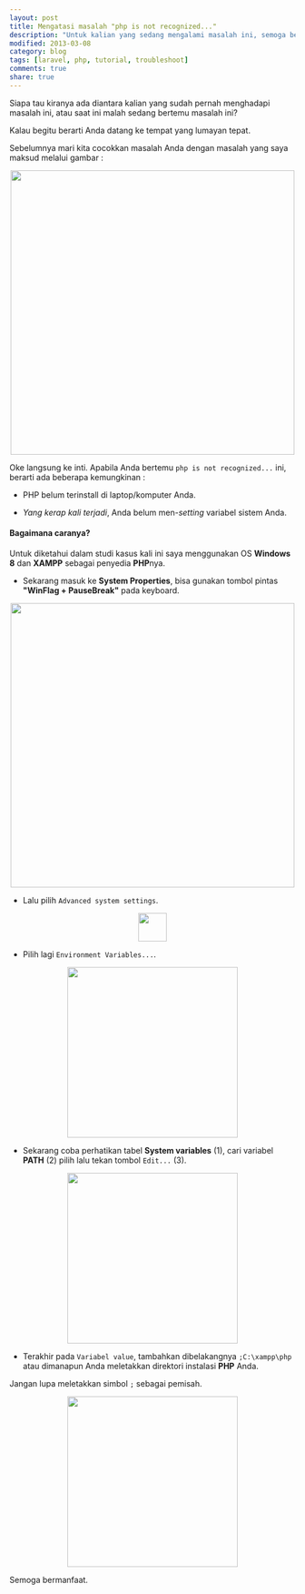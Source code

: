 ```yaml
---
layout: post
title: Mengatasi masalah "php is not recognized..."
description: "Untuk kalian yang sedang mengalami masalah ini, semoga bermanfaat."
modified: 2013-03-08
category: blog
tags: [laravel, php, tutorial, troubleshoot]
comments: true
share: true
---
```



Siapa tau kiranya ada diantara kalian yang sudah pernah menghadapi masalah ini, atau saat ini malah sedang bertemu masalah ini? 

Kalau begitu berarti Anda datang ke tempat yang lumayan tepat. 

Sebelumnya mari kita cocokkan masalah Anda dengan masalah yang saya maksud melalui gambar :

<center>
	<a href="{{ site.url }}/assets/post/2013-03-08-mengatasi-masalah-php-not-recognized-0.JPG" target="_blank"> 
		<img src="{{ site.url }}/assets/post/2013-03-08-mengatasi-masalah-php-not-recognized-0.JPG" width="500px"/>
	</a>
</center>

Oke langsung ke inti. Apabila Anda bertemu `php is not recognized...` ini, berarti ada beberapa kemungkinan :

- PHP belum terinstall di laptop/komputer Anda.

- *Yang kerap kali terjadi*, Anda belum men-*setting* variabel sistem Anda. 

#### Bagaimana caranya? 

Untuk diketahui dalam studi kasus kali ini saya menggunakan OS **Windows 8** dan **XAMPP** sebagai penyedia **PHP**nya.

- Sekarang masuk ke **System Properties**, bisa gunakan tombol pintas **"WinFlag + PauseBreak"** pada keyboard.

<center>
	<a href="{{ site.url }}/assets/post/2013-03-08-mengatasi-masalah-php-not-recognized-5.JPG" target="_blank"> 
		<img src="{{ site.url }}/assets/post/2013-03-08-mengatasi-masalah-php-not-recognized-5.JPG" width="500px"/>
	</a>
</center>

- Lalu pilih `Advanced system settings`.

<center>
	<a href="{{ site.url }}/assets/post/2013-03-08-mengatasi-masalah-php-not-recognized-1.JPG" target="_blank"> 
		<img src="{{ site.url }}/assets/post/2013-03-08-mengatasi-masalah-php-not-recognized-1.JPG" width="50px"/>
	</a>
</center>

- Pilih lagi `Environment Variables...`.

<center>
	<a href="{{ site.url }}/assets/post/2013-03-08-mengatasi-masalah-php-not-recognized-2.JPG" target="_blank"> 
		<img src="{{ site.url }}/assets/post/2013-03-08-mengatasi-masalah-php-not-recognized-2.JPG" width="300px"/>
	</a>
</center>

- Sekarang coba perhatikan tabel **System variables** (1), cari variabel **PATH** (2) pilih lalu tekan tombol `Edit...` (3).

<center>
	<a href="{{ site.url }}/assets/post/2013-03-08-mengatasi-masalah-php-not-recognized-3.JPG" target="_blank"> 
		<img src="{{ site.url }}/assets/post/2013-03-08-mengatasi-masalah-php-not-recognized-3.JPG" width="300px"/>
	</a>
</center>

- Terakhir pada `Variabel value`, tambahkan dibelakangnya `;C:\xampp\php` atau dimanapun Anda meletakkan direktori instalasi **PHP** Anda. 

Jangan lupa meletakkan simbol `;` sebagai pemisah.

<center>
	<a href="{{ site.url }}/assets/post/2013-03-08-mengatasi-masalah-php-not-recognized-4.JPG" target="_blank"> 
		<img src="{{ site.url }}/assets/post/2013-03-08-mengatasi-masalah-php-not-recognized-4.JPG" width="300px"/>
	</a>
</center>

Semoga bermanfaat.
